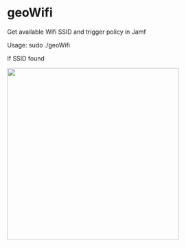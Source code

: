 # geoWifi
Get available Wifi SSID and trigger policy in Jamf

Usage:
  sudo ./geoWifi <SSID>
  
If SSID found
 
<img src="https://github.com/djquazzi/djquazzi.github.io/blob/master/images/Alert.png" width="400">
  
  
